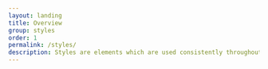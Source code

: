 ```yaml
---
layout: landing 
title: Overview
group: styles
order: 1
permalink: /styles/
description: Styles are elements which are used consistently throughout components.
---
```


